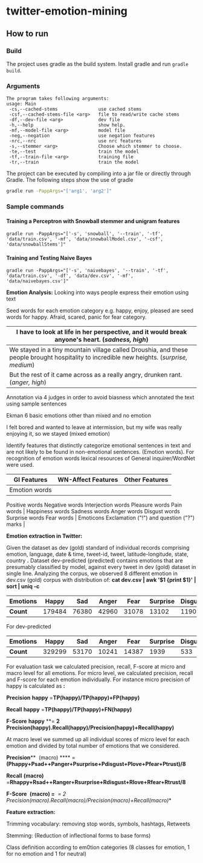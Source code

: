 # twitter-emotion-mining

## How to run
### Build
The project uses gradle as the build system. Install gradle and run ``gradle build``.

### Arguments
```
The program takes following arguments:
usage: Main
 -cs,--cached-stems               use cached stems
 -csf,--cached-stems-file <arg>   file to read/write cache stems
 -df,--dev-file <arg>             dev file
 -h,--help                        show help.
 -mf,--model-file <arg>           model file
 -neg,--negation                  use negation features
 -nrc,--nrc                       use nrc features
 -s,--stemmer <arg>               Choose which stemmer to choose.
 -te,--test                       train the model
 -tf,--train-file <arg>           training file
 -tr,--train                      train the model
```


The project can be executed by compiling into a jar file or directly through Gradle. The following steps show the use of gradle
```bash
gradle run -PappArgs="['arg1', 'arg2']"
```

### Sample commands
#### Training a Perceptron with Snowball stemmer and unigram features
```
gradle run -PappArgs="['-s', 'snowball', '--train', '-tf', 'data/train.csv', '-mf', 'data/snowballModel.csv', '-csf', 'data/snowballStems']"
```

#### Training and Testing Naive Bayes
```
gradle run -PappArgs="['-s', 'naivebayes', '--train', '-tf', 'data/train.csv', '-df', 'data/dev.csv', '-mf', 'data/naivebayes.csv']"
```

**Emotion Analysis:** Looking into ways people express their emotion using text

Seed words for each emotion category e.g. happy, enjoy, pleased are seed words for happy. Afraid, scared, panic for fear category.

| I have to look at life in her perspective, and it would break anyone&#39;s heart.  (_sadness, high_) |
| --- |
| We stayed in a tiny mountain village called Droushia, and these people brought hospitality to incredible new heights. (_surprise, medium_) |
| But the rest of it came across as a really angry, drunken rant. (_anger, high_) |

Annotation via 4 judges in order to avoid biasness which annotated the text using sample sentences

Ekman 6 basic emotions other than mixed and no emotion

I felt bored and wanted to leave at intermission, but my wife was really enjoying it, so we stayed (mixed emotion)

Identify features that distinctly categorize emotional sentences in text and are not likely to be found in non-emotional sentences. (Emotion words). For recognition of emotion words lexical resources of General inquirer/WordNet were used.

| GI Features | WN-Affect Features | Other Features |
| --- | --- | --- |
| Emotion words
Positive words
Negative words
Interjection words
Pleasure words
Pain words | Happiness words
Sadness words
Anger words
Disgust words
Surprise words
Fear words | Emoticons
Exclamation (&quot;!&quot;) and
question (&quot;?&quot;) marks |

**Emotion extraction in Twitter:**

Given the dataset as dev (gold) standard of individual records comprising emotion, language, date &amp; time, tweet-id, tweet, latitude-longitude, state, country **.**
Dataset dev-predicted (predicted) contains emotions that are presumably classified by model, against every tweet in dev (gold) dataset in single line.
Analyzing the corpus, we observed 8 different emotion in dev.csv (gold) corpus with distribution of:
**cat dev.csv | awk &#39;$1 {print $1}&#39; | sort | uniq -c**

| **Emotions** | Happy | Sad | Anger | Fear | Surprise | Disgust | Trust | Love |
| --- | --- | --- | --- | --- | --- | --- | --- | --- |
| **Count** | 179484 | 76380 | 42960 | 31078 | 13102 | 1190 | 757 | 66128 |

For dev-predicted

| **Emotions** | Happy | Sad | Anger | Fear | Surprise | Disgust | Trust | Love |
| --- | --- | --- | --- | --- | --- | --- | --- | --- |
| **Count** | 329299 | 53170 | 10241 | 14387 | 1939 | 533 | 1050 | 460 |

For evaluation task we calculated precision, recall, F-score at micro and macro level for all emotions. For micro level, we calculated precision, recall and F-score for each emotion individually.
For instance micro precision of happy is calculated as **:**

**Precision**  **­happy** ­=**TP(happy)/TP(happy)+FP(happy)**

**Recall**  **­happy** ­=**TP(happy)/TP(happy)+FN(happy)**

**­F-Score**  **­happy**  **­= **2 Precision(happy).Recall(happy)/Precision(happy)+Recall(happy)**

At macro level we summed up all individual scores of micro level for each emotion and divided by total number of emotions that we considered.

**Precision**** ­ (macro) **** =**(Phappy+Psad++Panger+Psurprise+Pdisgust+Plove+Pfear+Ptrust)/8**

**Recall** **(macro)**  =**Rhappy+Rsad++Ranger+Rsurprise+Rdisgust+Rlove+Rfear+Rtrust/8**

**F-Score** **­ (macro) =**  **­ = 2* Precision(macro).Recall(macro)/Precision(macro)+Recall(macro)**

**Feature extraction:**

Trimming vocabulary: removing stop words, symbols, hashtags, Retweets

Stemming:  (Reduction of inflectional forms to base forms)

Class definition according to em0tion categories
 (8 classes for emotion, 1 for no emotion and 1 for neutral) 
